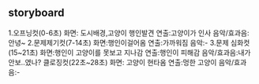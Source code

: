 ## storyboard
1.오프닝컷(0-6초)
화면: 도시배경,고양이 행인발견 
연출:고양이가 인사
음악/효과음: 안녕~
2.문제제기컷(7-14초)
화면:행인이걸어옴
연출:가까워짐
음악:-
3.문제 심화컷(15~21초)
화면:행인이 고양이를 못보고 지나감
연출:행인이 피해감
음악/효과음:내가 안보..였나?
클로징컷(22초~28초)
화면: 고양이 현타옴
연출:멍한 고양이 
음악/효과음:-